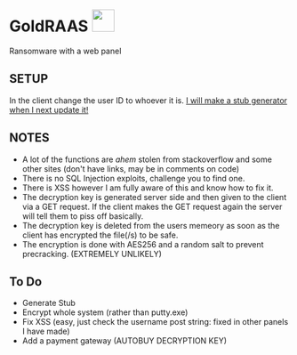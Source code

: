 
# GoldRAAS <img src="https://hotemoji.com/images/dl/2/lock-emoji-by-twitter.png" width="40" height="40">
Ransomware with a web panel
## SETUP
In the client change the user ID to whoever it is.
<u>I will make a stub generator when I next update it!</u>
## NOTES
- A lot of the functions are *ahem* stolen from stackoverflow and some other sites (don't have links, may be in comments on code)
- There is no SQL Injection exploits, challenge you to find one.
- There is XSS however I am fully aware of this and know how to fix it.
- The decryption key is generated server side and then given to the client via a GET request. If the client makes the GET request again the server will tell them to piss off basically.
- The decryption key is deleted from the users memeory as soon as the client has encrypted the file(/s) to be safe.
- The encryption is done with AES256 and a random salt to prevent precracking. (EXTREMELY UNLIKELY)
## To Do
- Generate Stub
- Encrypt whole system (rather than putty.exe)
- Fix XSS (easy, just check the username post string: fixed in other panels I have made)
- Add a payment gateway (AUTOBUY DECRYPTION KEY)
